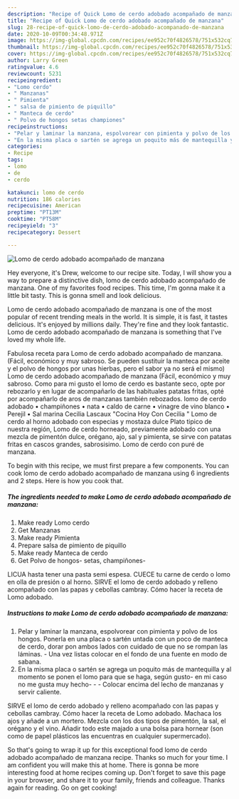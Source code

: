 ```yaml
---
description: "Recipe of Quick Lomo de cerdo adobado acompañado de manzana"
title: "Recipe of Quick Lomo de cerdo adobado acompañado de manzana"
slug: 28-recipe-of-quick-lomo-de-cerdo-adobado-acompanado-de-manzana
date: 2020-10-09T00:34:48.971Z
image: https://img-global.cpcdn.com/recipes/ee952c70f4826578/751x532cq70/lomo-de-cerdo-adobado-acompanado-de-manzana-foto-principal.jpg
thumbnail: https://img-global.cpcdn.com/recipes/ee952c70f4826578/751x532cq70/lomo-de-cerdo-adobado-acompanado-de-manzana-foto-principal.jpg
cover: https://img-global.cpcdn.com/recipes/ee952c70f4826578/751x532cq70/lomo-de-cerdo-adobado-acompanado-de-manzana-foto-principal.jpg
author: Larry Green
ratingvalue: 4.6
reviewcount: 5231
recipeingredient:
- "Lomo cerdo"
- " Manzanas"
- " Pimienta"
- " salsa de pimiento de piquillo"
- " Manteca de cerdo"
- " Polvo de hongos setas championes"
recipeinstructions:
- "Pelar y laminar la manzana, espolvorear con pimienta y polvo de los hongos. Ponerla en una placa o sartén untada con un poco de manteca de cerdo, dorar pon ambos lados con cuidado de que no se rompan las láminas. Una vez listas colocar en el fondo de una fuente en modo de sabana."
- "En la misma placa o sartén se agrega un poquito más de mantequilla y al momento se ponen el lomo para que se haga, según gusto- en mi caso no me gusta muy hecho-  Colocar encima del lecho de manzanas y servir caliente."
categories:
- Recipe
tags:
- lomo
- de
- cerdo

katakunci: lomo de cerdo 
nutrition: 186 calories
recipecuisine: American
preptime: "PT13M"
cooktime: "PT58M"
recipeyield: "3"
recipecategory: Dessert

---
```



![Lomo de cerdo adobado acompañado de manzana](https://img-global.cpcdn.com/recipes/ee952c70f4826578/751x532cq70/lomo-de-cerdo-adobado-acompanado-de-manzana-foto-principal.jpg)

Hey everyone, it's Drew, welcome to our recipe site. Today, I will show you a way to prepare a distinctive dish, lomo de cerdo adobado acompañado de manzana. One of my favorites food recipes. This time, I'm gonna make it a little bit tasty. This is gonna smell and look delicious.

Lomo de cerdo adobado acompañado de manzana is one of the most popular of recent trending meals in the world. It is simple, it is fast, it tastes delicious. It's enjoyed by millions daily. They're fine and they look fantastic. Lomo de cerdo adobado acompañado de manzana is something that I've loved my whole life.

Fabulosa receta para Lomo de cerdo adobado acompañado de manzana. (Fácil, económico y muy sabroso. Se pueden sustituir la manteca por aceite y el polvo de hongos por unas hierbas, pero el sabor ya no será el mismo) Lomo de cerdo adobado acompañado de manzana (Fácil, económico y muy sabroso. Como para mi gusto el lomo de cerdo es bastante seco, opte por rebozarlo y en lugar de acompañarlo de las habituales patatas fritas, opté por acompañarlo de aros de manzanas también rebozados. lomo de cerdo adobado • champiñones • nata • caldo de carne • vinagre de vino blanco • Perejil • Sal marina Cecilia Lascaux &#34;Cocina Hoy Con Cecilia &#34; Lomo de cerdo al horno adobado con especias y mostaza dulce Plato tipico de nuestra región, Lomo de cerdo horneado, previamente adobado con una mezcla de pimentón dulce, orégano, ajo, sal y pimienta, se sirve con patatas fritas en cascos grandes, sabrosisimo. Lomo de cerdo con puré de manzana.


To begin with this recipe, we must first prepare a few components. You can cook lomo de cerdo adobado acompañado de manzana using 6 ingredients and 2 steps. Here is how you cook that.

<!--inarticleads1-->

##### The ingredients needed to make Lomo de cerdo adobado acompañado de manzana:

1. Make ready Lomo cerdo
1. Get  Manzanas
1. Make ready  Pimienta
1. Prepare  salsa de pimiento de piquillo
1. Make ready  Manteca de cerdo
1. Get  Polvo de hongos- setas, champiñones-


LICUA hasta tener una pasta semi espesa. CUECE tu carne de cerdo o lomo en olla de presión o al horno. SIRVE el lomo de cerdo adobado y relleno acompañado con las papas y cebollas cambray. Cómo hacer la receta de Lomo adobado. 

<!--inarticleads2-->

##### Instructions to make Lomo de cerdo adobado acompañado de manzana:

1. Pelar y laminar la manzana, espolvorear con pimienta y polvo de los hongos. Ponerla en una placa o sartén untada con un poco de manteca de cerdo, dorar pon ambos lados con cuidado de que no se rompan las láminas. - Una vez listas colocar en el fondo de una fuente en modo de sabana.
1. En la misma placa o sartén se agrega un poquito más de mantequilla y al momento se ponen el lomo para que se haga, según gusto- en mi caso no me gusta muy hecho- -  - Colocar encima del lecho de manzanas y servir caliente.


SIRVE el lomo de cerdo adobado y relleno acompañado con las papas y cebollas cambray. Cómo hacer la receta de Lomo adobado. Machaca los ajos y añade a un mortero. Mezcla con los dos tipos de pimentón, la sal, el orégano y el vino. Añadir todo este majado a una bolsa para hornear (son como de papel plásticos las encuentras en cualquier supermercado). 

So that's going to wrap it up for this exceptional food lomo de cerdo adobado acompañado de manzana recipe. Thanks so much for your time. I am confident you will make this at home. There is gonna be more interesting food at home recipes coming up. Don't forget to save this page in your browser, and share it to your family, friends and colleague. Thanks again for reading. Go on get cooking!
